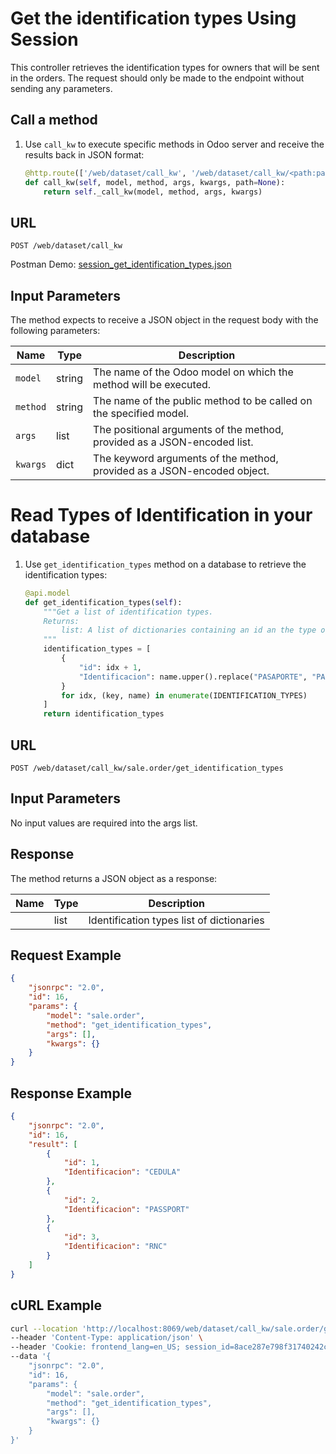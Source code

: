 Get the identification types Using Session
=============================

This controller retrieves the identification types for owners that will be sent in the orders. The request should only be made to the endpoint without sending any parameters.

Call a method
-------------

1. Use `call_kw` to execute specific methods in Odoo server and receive the results back in JSON format:

    ```python
    @http.route(['/web/dataset/call_kw', '/web/dataset/call_kw/<path:path>'], type='json', auth="user")
    def call_kw(self, model, method, args, kwargs, path=None):
        return self._call_kw(model, method, args, kwargs)
    ```

## URL

```
POST /web/dataset/call_kw
```

Postman Demo: [session_get_identification_types.json](postman_collection.json)

## Input Parameters

The method expects to receive a JSON object in the request body with the following parameters:

| Name        | Type    | Description                                                                   |
|-------------|---------|-------------------------------------------------------------------------------|
| `model`     | string  | The name of the Odoo model on which the method will be executed.              |
| `method`    | string  | The name of the public method to be called on the specified model.            |
| `args`      | list    | The positional arguments of the method, provided as a JSON-encoded list.      |
| `kwargs`    | dict    | The keyword arguments of the method, provided as a JSON-encoded object.       |

Read Types of Identification in your database
=============================

1. Use `get_identification_types` method on a database to retrieve the identification types:

    ```python
    @api.model
    def get_identification_types(self):
        """Get a list of identification types.
        Returns:
            list: A list of dictionaries containing an id an the type of identification 
        """
        identification_types = [
            {
                "id": idx + 1,
                "Identificacion": name.upper().replace("PASAPORTE", "PASSPORT"),
            }
            for idx, (key, name) in enumerate(IDENTIFICATION_TYPES)
        ]
        return identification_types
    ```

## URL

```
POST /web/dataset/call_kw/sale.order/get_identification_types
```

## Input Parameters

No input values are required into the args list.

## Response

The method returns a JSON object as a response:

| Name                 | Type    | Description                                                               |
|----------------------|---------|---------------------------------------------------------------------------|
|                      | list    | Identification types list of dictionaries                                 |

## Request Example

```json
{
    "jsonrpc": "2.0",
    "id": 16,
    "params": {
        "model": "sale.order",
        "method": "get_identification_types",
        "args": [],
        "kwargs": {}
    }
}
```

## Response Example

```json
{
    "jsonrpc": "2.0",
    "id": 16,
    "result": [
        {
            "id": 1,
            "Identificacion": "CEDULA"
        },
        {
            "id": 2,
            "Identificacion": "PASSPORT"
        },
        {
            "id": 3,
            "Identificacion": "RNC"
        }
    ]
}
```

## cURL Example

```bash
curl --location 'http://localhost:8069/web/dataset/call_kw/sale.order/get_identification_types' \
--header 'Content-Type: application/json' \
--header 'Cookie: frontend_lang=en_US; session_id=8ace287e798f31740242c2a1cdbe8b45352d7e72' \
--data '{
    "jsonrpc": "2.0",
    "id": 16,
    "params": {
        "model": "sale.order",
        "method": "get_identification_types",
        "args": [],
        "kwargs": {}
    }
}'
```
